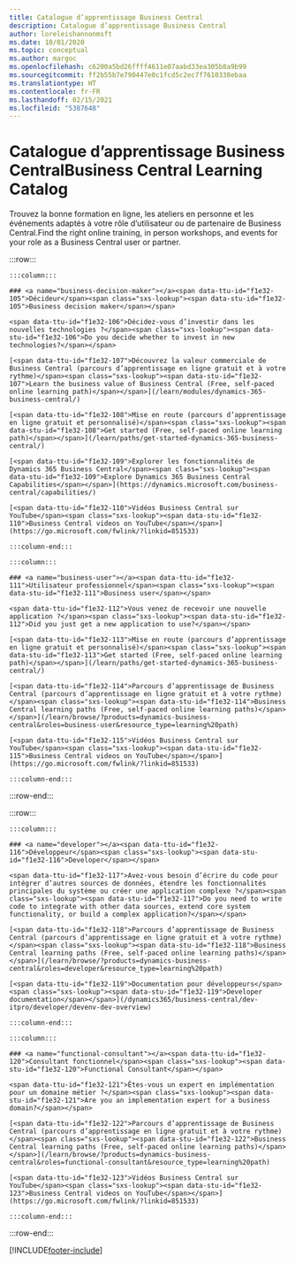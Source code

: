 ```yaml
---
title: Catalogue d’apprentissage Business Central
description: Catalogue d’apprentissage Business Central
author: loreleishannonmsft
ms.date: 10/01/2020
ms.topic: conceptual
ms.author: margoc
ms.openlocfilehash: c6200a5bd26ffff4611e07aabd33ea305b8a9b99
ms.sourcegitcommit: ff2b55b7e790447e0c1fcd5c2ec7f7610338ebaa
ms.translationtype: HT
ms.contentlocale: fr-FR
ms.lasthandoff: 02/15/2021
ms.locfileid: "5387648"
---
```

# <a name="business-central-learning-catalog"></a><span data-ttu-id="f1e32-103">Catalogue d’apprentissage Business Central</span><span class="sxs-lookup"><span data-stu-id="f1e32-103">Business Central Learning Catalog</span></span>

<span data-ttu-id="f1e32-104">Trouvez la bonne formation en ligne, les ateliers en personne et les événements adaptés à votre rôle d’utilisateur ou de partenaire de Business Central.</span><span class="sxs-lookup"><span data-stu-id="f1e32-104">Find the right online training, in person workshops, and events for your role as a Business Central user or partner.</span></span>

:::row:::

    :::column:::

    ### <a name="business-decision-maker"></a><span data-ttu-id="f1e32-105">Décideur</span><span class="sxs-lookup"><span data-stu-id="f1e32-105">Business decision maker</span></span>

    <span data-ttu-id="f1e32-106">Décidez-vous d’investir dans les nouvelles technologies ?</span><span class="sxs-lookup"><span data-stu-id="f1e32-106">Do you decide whether to invest in new technologies?</span></span> 

    [<span data-ttu-id="f1e32-107">Découvrez la valeur commerciale de Business Central (parcours d’apprentissage en ligne gratuit et à votre rythme)</span><span class="sxs-lookup"><span data-stu-id="f1e32-107">Learn the business value of Business Central (Free, self-paced online learning path)</span></span>](/learn/modules/dynamics-365-business-central/)

    [<span data-ttu-id="f1e32-108">Mise en route (parcours d’apprentissage en ligne gratuit et personnalisé)</span><span class="sxs-lookup"><span data-stu-id="f1e32-108">Get started (Free, self-paced online learning path)</span></span>](/learn/paths/get-started-dynamics-365-business-central/)

    [<span data-ttu-id="f1e32-109">Explorer les fonctionnalités de Dynamics 365 Business Central</span><span class="sxs-lookup"><span data-stu-id="f1e32-109">Explore Dynamics 365 Business Central Capabilities</span></span>](https://dynamics.microsoft.com/business-central/capabilities/)

    [<span data-ttu-id="f1e32-110">Vidéos Business Central sur YouTube</span><span class="sxs-lookup"><span data-stu-id="f1e32-110">Business Central videos on YouTube</span></span>](https://go.microsoft.com/fwlink/?linkid=851533)

    :::column-end:::

    :::column:::

    ### <a name="business-user"></a><span data-ttu-id="f1e32-111">Utilisateur professionnel</span><span class="sxs-lookup"><span data-stu-id="f1e32-111">Business user</span></span>

    <span data-ttu-id="f1e32-112">Vous venez de recevoir une nouvelle application ?</span><span class="sxs-lookup"><span data-stu-id="f1e32-112">Did you just get a new application to use?</span></span> 

    [<span data-ttu-id="f1e32-113">Mise en route (parcours d’apprentissage en ligne gratuit et personnalisé)</span><span class="sxs-lookup"><span data-stu-id="f1e32-113">Get started (Free, self-paced online learning path)</span></span>](/learn/paths/get-started-dynamics-365-business-central/)

    [<span data-ttu-id="f1e32-114">Parcours d’apprentissage de Business Central (parcours d’apprentissage en ligne gratuit et à votre rythme)</span><span class="sxs-lookup"><span data-stu-id="f1e32-114">Business Central learning paths (Free, self-paced online learning paths)</span></span>](/learn/browse/?products=dynamics-business-central&roles=business-user&resource_type=learning%20path)

    [<span data-ttu-id="f1e32-115">Vidéos Business Central sur YouTube</span><span class="sxs-lookup"><span data-stu-id="f1e32-115">Business Central videos on YouTube</span></span>](https://go.microsoft.com/fwlink/?linkid=851533)

    :::column-end:::

:::row-end:::

:::row:::

    :::column:::

    ### <a name="developer"></a><span data-ttu-id="f1e32-116">Développeur</span><span class="sxs-lookup"><span data-stu-id="f1e32-116">Developer</span></span>

    <span data-ttu-id="f1e32-117">Avez-vous besoin d’écrire du code pour intégrer d’autres sources de données, étendre les fonctionnalités principales du système ou créer une application complexe ?</span><span class="sxs-lookup"><span data-stu-id="f1e32-117">Do you need to write code to integrate with other data sources, extend core system functionality, or build a complex application?</span></span>

    [<span data-ttu-id="f1e32-118">Parcours d’apprentissage de Business Central (parcours d’apprentissage en ligne gratuit et à votre rythme)</span><span class="sxs-lookup"><span data-stu-id="f1e32-118">Business Central learning paths (Free, self-paced online learning paths)</span></span>](/learn/browse/?products=dynamics-business-central&roles=developer&resource_type=learning%20path)

    [<span data-ttu-id="f1e32-119">Documentation pour développeurs</span><span class="sxs-lookup"><span data-stu-id="f1e32-119">Developer documentation</span></span>](/dynamics365/business-central/dev-itpro/developer/devenv-dev-overview)

    :::column-end:::

    :::column:::

    ### <a name="functional-consultant"></a><span data-ttu-id="f1e32-120">Consultant fonctionnel</span><span class="sxs-lookup"><span data-stu-id="f1e32-120">Functional Consultant</span></span>
    
    <span data-ttu-id="f1e32-121">Êtes-vous un expert en implémentation pour un domaine métier ?</span><span class="sxs-lookup"><span data-stu-id="f1e32-121">Are you an implementation expert for a business domain?</span></span> 

    [<span data-ttu-id="f1e32-122">Parcours d’apprentissage de Business Central (parcours d’apprentissage en ligne gratuit et à votre rythme)</span><span class="sxs-lookup"><span data-stu-id="f1e32-122">Business Central learning paths (Free, self-paced online learning paths)</span></span>](/learn/browse/?products=dynamics-business-central&roles=functional-consultant&resource_type=learning%20path)

    [<span data-ttu-id="f1e32-123">Vidéos Business Central sur YouTube</span><span class="sxs-lookup"><span data-stu-id="f1e32-123">Business Central videos on YouTube</span></span>](https://go.microsoft.com/fwlink/?linkid=851533)

    :::column-end:::

:::row-end:::


[!INCLUDE[footer-include](../includes/footer-banner.md)]